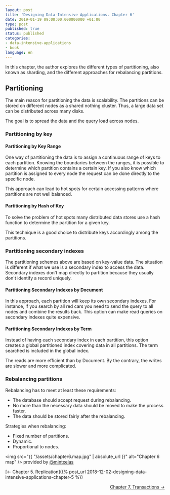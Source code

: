 ```yaml
---
layout: post
title: 'Designing Data-Intensive Applications. Chapter 6'
date: 2019-01-19 09:00:00.000000000 +01:00
type: post
published: true 
status: published
categories:
- data-intensive-applications
- book
language: en
---
```


In this chapter, the author explores the different types of partitioning, also known as sharding, and the different approaches for rebalancing partitions.

## Partitioning

The main reason for partitioning the data is scalability. The partitions can be stored on different nodes as a shared nothing cluster. Thus, a large data set can be distributed across many disks. 

The goal is to spread the data and the query load across nodes.

### Partitioning by key

#### Partitioning by Key Range

One way of partitioning the data is to assign a continuous range of keys to each partition. Knowing the boundaries between the ranges, it is possible to determine which partition contains a certain key. If you also know which partition is assigned to every node the request can be done directly to the specific node.

This approach can lead to hot spots for certain accessing patterns where partitions are not well balanced.

#### Partitioning by Hash of Key

To solve the problem of hot spots many distributed data stores use a hash function to determine the partition for a given key.

This technique is a good choice to distribute keys accordingly among the partitions.

### Partitioning secondary indexes

The partitioning schemes above are based on key-value data. The situation is different if what we use is a secondary index to access the data. Secondary indexes don't map directly to partition because they usually don't identify a record uniquely. 

#### Partitioning Secondary Indexes by Document

In this approach, each partition will keep its own secondary indexes. For instance, if you search by all red cars you need to send the query to all nodes and combine the results back.
This option can make read queries on secondary indexes quite expensive.

#### Partitioning Secondary Indexes by Term

Instead of having each secondary index in each partition, this option creates a global partitioned index covering data in all partitions. The term searched is included in the global index.

The reads are more efficient than by Document. By the contrary, the writes are slower and more complicated.


### Rebalancing partitions

Rebalancing has to meet at least these requirements:

- The database should accept request during rebalancing.
- No more than the necessary data should be moved to make the process faster. 
- The data should be stored fairly after the rebalancing.

Strategies when rebalancing:

- Fixed number of partitions.
- Dynamic.
- Proportional to nodes.




<img src="{{ "/assets/chapter6.map.jpg" | absolute_url }}" alt="Chapter 6 map" />
provided by <a href="https://twitter.com/mintxelas" target="_blank">@mintxelas</a>

[<- Chapter 5. Replication]({% post_url 2018-12-02-designing-data-intensive-applications-chapter-5 %})

<p style="text-align: right">
<a href="{% post_url 2019-01-26-designing-data-intensive-applications-chapter-7 %}">Chapter 7. Transactions -></a>
</p>
